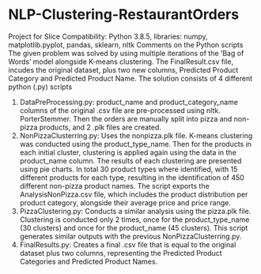 # NLP-Clustering-RestaurantOrders
Project for Slice
Compatibility: Python 3.8.5, libraries: numpy, matplotlib.pyplot, pandas, sklearn, nltk
Comments on the Python scripts
The given problem was solved by using multiple iterations of the ‘Bag of Words’ model alongside K-means clustering. The FinalResult.csv file, incudes the original dataset, plus two new columns, Predicted Product Category and Predicted Product Name. 
The solution consists of 4 different python (.py) scripts
1)	DataPreProcessing.py: product_name and product_category_name columns of the original .csv file are pre-processed using nltk. PorterStemmer. Then the orders are manually split into pizza and non-pizza products, and 2 .plk files are created.
2)	NonPizzaClusterring.py: Uses the nonpizza.plk file. K-means clustering was conducted using the product_type_name. Then for the products in each initial cluster, clustering is applied again using the data in the product_name column. The results of each clustering are presented using pie charts. In total 30 product types where identified, with 15 different products for each type, resulting in the identification of 450 different non-pizza product names. The script exports the AnalysisNonPizza.csv file, which includes the product distribution per product category, alongside their average price and price range.
3)	PizzaClustering.py: Conducts a similar analysis using the pizza.plk file. Clustering is conducted only 2 times, once for the product_type_name (30 clusters) and once for the product_name (45 clusters). This script generates similar outputs with the previous NonPizzaClusterring.py. 
4)	FinalResults.py: Creates a final .csv file that is equal to the original dataset plus two columns, representing the Predicted Product Categories and Predicted Product Names.
